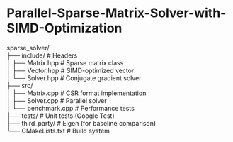 # Parallel-Sparse-Matrix-Solver-with-SIMD-Optimization
sparse_solver/  
├── include/               # Headers  
│   ├── Matrix.hpp         # Sparse matrix class  
│   ├── Vector.hpp         # SIMD-optimized vector  
│   └── Solver.hpp         # Conjugate gradient solver  
├── src/  
│   ├── Matrix.cpp        # CSR format implementation  
│   ├── Solver.cpp        # Parallel solver  
│   └── benchmark.cpp     # Performance tests  
├── tests/                # Unit tests (Google Test)  
├── third_party/          # Eigen (for baseline comparison)  
└── CMakeLists.txt        # Build system  
